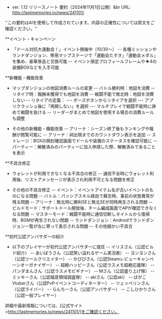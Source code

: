 * ver. 1.12 リリースノート 要約（2024年11月1日公開）&br
URL: http://lastmemories.io/news/241101/

''この要約はAIを使用して作成されています。内容の正確性については原文をご確認ください。''

**イベント・キャンペーン
- 「ドール対抗大運動会！」イベント開催中（10/30〜）
-- 各種ミッションやランドダンジョン、専用マップステージで「運動会たすき」「運動会メダル」を集め、豪華景品と交換可能
-- イベント限定プロフィールフレームや★4の装備BOXなどを入手可能

**新機能・機能改善
- マップダンジョンの地図消費ルールの変更
-- バトル勝利時：地図を消費
-- リタイア時：報酬未獲得でも地図を消費
-- 戦闘不能で敗北時：地図を消費しない
-- リタイアの定義：
--- ポーズボタンからリタイアを選択
--- アプリクラッシュ後に「再開しない」を選択
--- マルチプレイで戦闘不能時に諦めて戦闘を抜ける
-- リーダーがまとめて地図を使用する場合の消費ルールも調整

- その他の新機能・機能改善
-- アリーナ：シーズン終了後もランキングや報酬が閲覧可能に
-- アリーナ：祠出現までのカウントダウン表示を追加
-- ストレージ：BOXの開封確認画面でドールや装備のステータスを確認可能に
-- パーティー：解散済みのパーティーに加入申請した際、解散済みであることを表示

**不具合修正
- ウォレットが利用できなくなる不具合の修正
-- 通信不全時にウォレット利用後、リストアメッセージが表示され利用不可となる問題を修正

- その他の不具合修正
-- イベント：イベントアイテム名が古いイベントのものになる問題
-- バトル：パッシブスキル経由で蘇生時、事前の状態異常が残る問題
-- アリーナ：敗北時に勝利SEと敗北SEが同時再生される問題
-- ビルドモード：サポートドール開放後、チーム編成画面でAPが確認できなくなる問題
-- マスターモード：戦闘不能時に通信切断しタイトルから復帰時、BGMが再生されない問題
-- ランドダンジョン：Androidでランドダンジョン一覧が左に寄って表示される問題
-- その他細かい不具合

**初代公認アンバサダーの紹介
- 以下のプレイヤーが初代公認アンバサダーに就任
-- イリスさん（公認ビルド紹介）
-- あいぼうさん（公認笑い溢れるゲーム実況者）
-- ヨンヨンさん（公認ツールクリエイター）
-- かぴぴさん（公認Steamレビューキャンペーンオーガナイザー）
-- 超絶ハッピーさん（公認ラスメモ超絶応援隊）
-- パンダまんさん（公認ラスメモビギナー）
-- Mさん（公認盛り上げ隊）
-- ミッキーさん（公認福音領域調査隊）
-- akiさん（公認aki）
-- ばがこVtuberさん（公認PvPイベントコーディネーター）
-- ツェッペリンさん（公認ライバー）
-- らんちーさん（公認アンバサダー）
-- こしひかりさん（公認一般プレイヤー）

詳細や最新情報については、[公式サイト>http://lastmemories.io/news/241101/]をご確認ください。